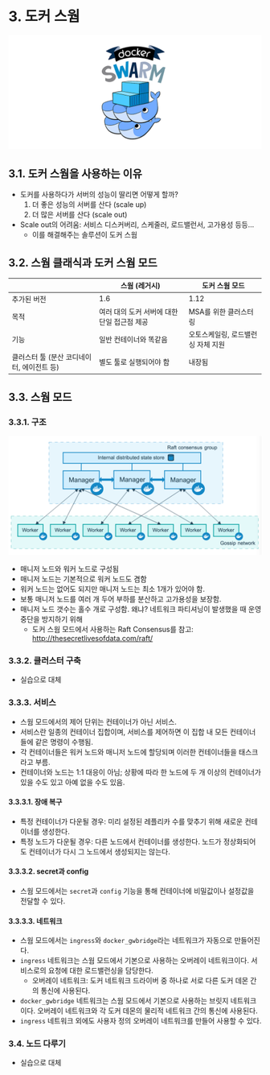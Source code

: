 # 3. 도커 스웜
![docker-swarm](./docker-swarm.png)


## 3.1. 도커 스웜을 사용하는 이유
- 도커를 사용하다가 서버의 성능이 딸리면 어떻게 할까?
	1. 더 좋은 성능의 서버를 산다 (scale up)
	2. 더 많은 서버를 산다 (scale out)
- Scale out의 어려움: 서비스 디스커버리, 스케줄러, 로드밸런서, 고가용성 등등...
	- 이를 해결해주는 솔루션이 도커 스웜
## 3.2. 스웜 클래식과 도커 스웜 모드
|  | 스웜 (레거시) | 도커 스웜 모드 |
|--|--|--|
| 추가된 버전 | 1.6 | 1.12 |
| 목적 | 여러 대의 도커 서버에 대한 단일 접근점 제공 | MSA를 위한 클러스터링 |
| 기능 | 일반 컨테이너와 똑같음 | 오토스케일링, 로드밸런싱 자체 지원 |
| 클러스터 툴 (분산 코디네이터, 에이전트 등) | 별도 툴로 실행되어야 함 | 내장됨 |

## 3.3. 스웜 모드
### 3.3.1. 구조
![swarm-diagram](swarm-diagram.png)


- 매니저 노드와 워커 노드로 구성됨
- 매니저 노드는 기본적으로 워커 노드도 겸함
- 워커 노드는 없어도 되지만 매니저 노드는 최소 1개가 있어야 함.
- 보통 매니저 노드를 여러 개 두어 부하를 분산하고 고가용성을 보장함.
- 매니저 노드 갯수는 홀수 개로 구성함. 왜냐? 네트워크 파티셔닝이 발생했을 때 운영 중단을 방지하기 위해
	- 도커 스웜 모드에서 사용하는 Raft Consensus를 참고: http://thesecretlivesofdata.com/raft/
### 3.3.2. 클러스터 구축
- 실습으로 대체
### 3.3.3. 서비스
- 스웜 모드에서의 제어 단위는 컨테이너가 아닌 서비스.
- 서비스란 일종의 컨테이너 집합이며, 서비스를 제어하면 이 집합 내 모든 컨테이너들에 같은 명령이 수행됨.
- 각 컨테이너들은 워커 노드와 매니저 노드에 할당되며 이러한 컨테이너들을 태스크라고 부름.
- 컨테이너와 노드는 1:1 대응이 아님; 상황에 따라 한 노드에 두 개 이상의 컨테이너가 있을 수도 있고 아예 없을 수도 있음.
#### 3.3.3.1. 장애 복구
- 특정 컨테이너가 다운될 경우: 미리 설정된 레플리카 수를 맞추기 위해 새로운 컨테이너를 생성한다.
- 특정 노드가 다운될 경우: 다른 노드에서 컨테이너를 생성한다. 노드가 정상화되어도 컨테이너가 다시 그 노드에서 생성되지는 않는다.
#### 3.3.3.2. secret과 config
- 스웜 모드에서는 `secret`과 `config` 기능을 통해 컨테이너에 비밀값이나 설정값을 전달할 수 있다.
#### 3.3.3.3. 네트워크
- 스웜 모드에서는 `ingress`와 `docker_gwbridge`라는 네트워크가 자동으로 만들어진다.
- `ingress` 네트워크는 스웜 모드에서 기본으로 사용하는 오버레이 네트워크이다. 서비스로의 요청에 대한 로드밸런싱을 담당한다.
	- 오버레이 네트워크: 도커 네트워크 드라이버 중 하나로 서로 다른 도커 데몬 간의 통신에 사용된다.
- `docker_gwbridge` 네트워크는 스웜 모드에서 기본으로 사용하는 브릿지 네트워크이다. 오버레이 네트워크와 각 도커 데몬의 물리적 네트워크 간의 통신에 사용된다.
- `ingress` 네트워크 외에도 사용자 정의 오버레이 네트워크를 만들어 사용할 수 있다.
### 3.4. 노드 다루기
- 실습으로 대체